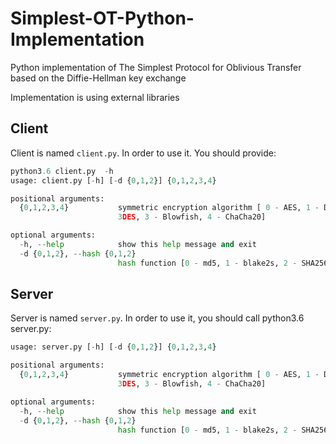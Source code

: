 # Simplest-OT-Python-Implementation
Python implementation of The Simplest Protocol for Oblivious Transfer based on the Diffie-Hellman key exchange

Implementation is using external libraries


## Client
Client is named `client.py`. In order to use it. You should provide:
```python
python3.6 client.py  -h
usage: client.py [-h] [-d {0,1,2}] {0,1,2,3,4}

positional arguments:
  {0,1,2,3,4}           symmetric encryption algorithm [ 0 - AES, 1 - DES, 2 -
                        3DES, 3 - Blowfish, 4 - ChaCha20]

optional arguments:
  -h, --help            show this help message and exit
  -d {0,1,2}, --hash {0,1,2}
                        hash function [0 - md5, 1 - blake2s, 2 - SHA256 ]
``` 

## Server
Server is named `server.py`. In order to use it, you should call python3.6 server.py:
```python
usage: server.py [-h] [-d {0,1,2}] {0,1,2,3,4}

positional arguments:
  {0,1,2,3,4}           symmetric encryption algorithm [ 0 - AES, 1 - DES, 2 -
                        3DES, 3 - Blowfish, 4 - ChaCha20]

optional arguments:
  -h, --help            show this help message and exit
  -d {0,1,2}, --hash {0,1,2}
                        hash function [0 - md5, 1 - blake2s, 2 - SHA256 ]

```
